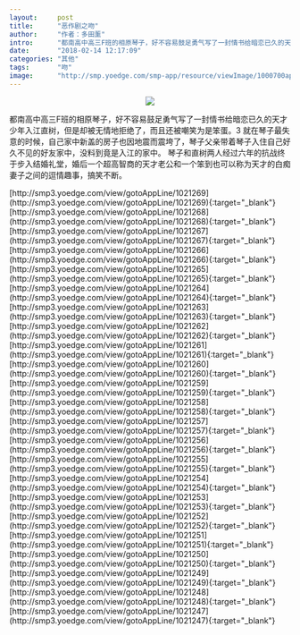 ```yaml
---
layout:     post
title:      "恶作剧之吻"
author:     "作者：多田薰"
intro:      "都南高中高三F班的相原琴子，好不容易鼓足勇气写了一封情书给暗恋已久的天才少年入江直树，但是却被无情地拒绝了，而且还被嘲笑为是笨蛋。3  就在琴子最失意的时候，自己家中新盖的房子也因地震而震垮了，琴子父亲带着琴子入住自己好久不见的好友家中，没料到竟是入江的家中。 琴子和直树两人经过六年的抗战终于步入结婚礼堂，婚后一个超高智商的天才老公和一个笨到也可以称为天才的白痴妻子之间的逗情趣事，搞笑不断。"
date:       "2018-02-14 12:17:09"
categories: "其他"
tags:       "吻"
image:      "http://smp.yoedge.com/smp-app/resource/viewImage/1000700appline.png"
---
```

<div style="text-align: center">
<p><img src="http://smp.yoedge.com/smp-app/resource/viewImage/1000700appline.png"/></p>
</div>
<p class="post-meta">
<span>都南高中高三F班的相原琴子，好不容易鼓足勇气写了一封情书给暗恋已久的天才少年入江直树，但是却被无情地拒绝了，而且还被嘲笑为是笨蛋。3  就在琴子最失意的时候，自己家中新盖的房子也因地震而震垮了，琴子父亲带着琴子入住自己好久不见的好友家中，没料到竟是入江的家中。 琴子和直树两人经过六年的抗战终于步入结婚礼堂，婚后一个超高智商的天才老公和一个笨到也可以称为天才的白痴妻子之间的逗情趣事，搞笑不断。</span>
</p>
[http://smp3.yoedge.com/view/gotoAppLine/1021269](http://smp3.yoedge.com/view/gotoAppLine/1021269){:target="_blank"}
[http://smp3.yoedge.com/view/gotoAppLine/1021268](http://smp3.yoedge.com/view/gotoAppLine/1021268){:target="_blank"}
[http://smp3.yoedge.com/view/gotoAppLine/1021267](http://smp3.yoedge.com/view/gotoAppLine/1021267){:target="_blank"}
[http://smp3.yoedge.com/view/gotoAppLine/1021266](http://smp3.yoedge.com/view/gotoAppLine/1021266){:target="_blank"}
[http://smp3.yoedge.com/view/gotoAppLine/1021265](http://smp3.yoedge.com/view/gotoAppLine/1021265){:target="_blank"}
[http://smp3.yoedge.com/view/gotoAppLine/1021264](http://smp3.yoedge.com/view/gotoAppLine/1021264){:target="_blank"}
[http://smp3.yoedge.com/view/gotoAppLine/1021263](http://smp3.yoedge.com/view/gotoAppLine/1021263){:target="_blank"}
[http://smp3.yoedge.com/view/gotoAppLine/1021262](http://smp3.yoedge.com/view/gotoAppLine/1021262){:target="_blank"}
[http://smp3.yoedge.com/view/gotoAppLine/1021261](http://smp3.yoedge.com/view/gotoAppLine/1021261){:target="_blank"}
[http://smp3.yoedge.com/view/gotoAppLine/1021260](http://smp3.yoedge.com/view/gotoAppLine/1021260){:target="_blank"}
[http://smp3.yoedge.com/view/gotoAppLine/1021259](http://smp3.yoedge.com/view/gotoAppLine/1021259){:target="_blank"}
[http://smp3.yoedge.com/view/gotoAppLine/1021258](http://smp3.yoedge.com/view/gotoAppLine/1021258){:target="_blank"}
[http://smp3.yoedge.com/view/gotoAppLine/1021257](http://smp3.yoedge.com/view/gotoAppLine/1021257){:target="_blank"}
[http://smp3.yoedge.com/view/gotoAppLine/1021256](http://smp3.yoedge.com/view/gotoAppLine/1021256){:target="_blank"}
[http://smp3.yoedge.com/view/gotoAppLine/1021255](http://smp3.yoedge.com/view/gotoAppLine/1021255){:target="_blank"}
[http://smp3.yoedge.com/view/gotoAppLine/1021254](http://smp3.yoedge.com/view/gotoAppLine/1021254){:target="_blank"}
[http://smp3.yoedge.com/view/gotoAppLine/1021253](http://smp3.yoedge.com/view/gotoAppLine/1021253){:target="_blank"}
[http://smp3.yoedge.com/view/gotoAppLine/1021252](http://smp3.yoedge.com/view/gotoAppLine/1021252){:target="_blank"}
[http://smp3.yoedge.com/view/gotoAppLine/1021251](http://smp3.yoedge.com/view/gotoAppLine/1021251){:target="_blank"}
[http://smp3.yoedge.com/view/gotoAppLine/1021250](http://smp3.yoedge.com/view/gotoAppLine/1021250){:target="_blank"}
[http://smp3.yoedge.com/view/gotoAppLine/1021249](http://smp3.yoedge.com/view/gotoAppLine/1021249){:target="_blank"}
[http://smp3.yoedge.com/view/gotoAppLine/1021248](http://smp3.yoedge.com/view/gotoAppLine/1021248){:target="_blank"}
[http://smp3.yoedge.com/view/gotoAppLine/1021247](http://smp3.yoedge.com/view/gotoAppLine/1021247){:target="_blank"}


